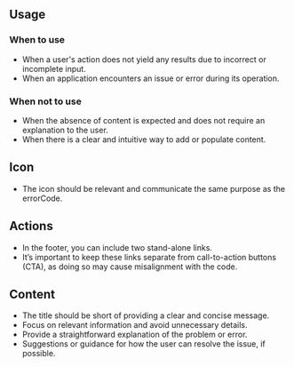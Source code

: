 ## Usage

### When to use
- When a user's action does not yield any results due to incorrect or incomplete input.
- When an application encounters an issue or error during its operation.

### When not to use
- When the absence of content is expected and does not require an explanation to the user. 
- When there is a clear and intuitive way to add or populate content. 

## Icon

- The icon should be relevant and communicate the same purpose as the errorCode.

## Actions

- In the footer, you can include two stand-alone links. 
- It’s important to keep these links separate from call-to-action buttons (CTA), as doing so may cause misalignment with the code.

## Content

- The title should be short of providing a clear and concise message. 
- Focus on relevant information and avoid unnecessary details.
- Provide a straightforward explanation of the problem or error.
- Suggestions or guidance for how the user can resolve the issue, if possible. 